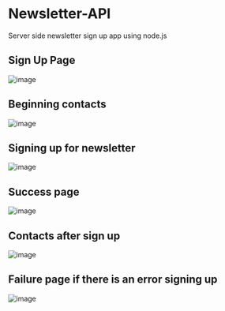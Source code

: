 # Newsletter-API
Server side newsletter sign up app using node.js

<h2> Sign Up Page </h2>

![image](https://user-images.githubusercontent.com/71471481/224829796-9ea30626-fd83-4cbe-8270-2c00e57c4561.png)

<h2> Beginning contacts </h2>

![image](https://user-images.githubusercontent.com/71471481/224832260-ea65402e-89f8-43c6-b4b9-7f5574565ec5.png)


<h2> Signing up for newsletter </h2>

![image](https://user-images.githubusercontent.com/71471481/224829875-bb299758-3f9a-4757-9af9-f661457ebeac.png)

<h2> Success page </h2>

![image](https://user-images.githubusercontent.com/71471481/224831030-1c29507e-db54-431f-a6dc-e207561b1317.png)

<h2> Contacts after sign up </h2>

![image](https://user-images.githubusercontent.com/71471481/224830426-fa35c39b-7052-4ba8-b231-91609b2b4016.png)

<h2> Failure page if there is an error signing up</h2>

![image](https://user-images.githubusercontent.com/71471481/224831741-2d8c9518-967a-45df-ae41-e6978bbefe8b.png)
